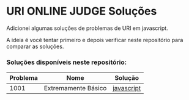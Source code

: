 # URI ONLINE JUDGE Soluções

Adicionei algumas soluções de problemas de URI em javascript.

A ideia é você tentar primeiro e depois verificar neste repositório para comparar as soluções.


### Soluções disponíveis neste repositório:

| Problema  |  Nome  |  Solução  |
| --------- | ------ | --------- |
|  1001 | Extremamente Básico  | [javascript](./iniciantes/1001.js)|

